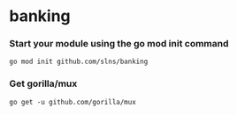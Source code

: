 # banking

### Start your module using the go mod init command
```
go mod init github.com/slns/banking
```



### Get gorilla/mux
```
go get -u github.com/gorilla/mux
```